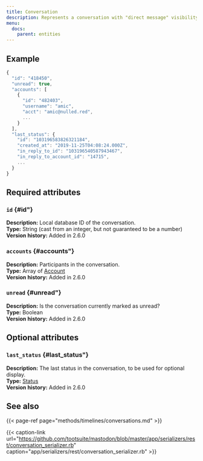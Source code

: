 ```yaml
---
title: Conversation
description: Represents a conversation with "direct message" visibility.
menu:
  docs:
    parent: entities
---
```


## Example

```javascript
{
  "id": "418450",
  "unread": true,
  "accounts": [
    {
      "id": "482403",
      "username": "amic",
      "acct": "amic@nulled.red",
      ...
    }
  ],
  "last_status": {
    "id": "103196583826321184",
    "created_at": "2019-11-25T04:08:24.000Z",
    "in_reply_to_id": "103196540587943467",
    "in_reply_to_account_id": "14715",
    ...
  }
}
```

## Required attributes

### `id` {#id"}

**Description:** Local database ID of the conversation.\
**Type:** String \(cast from an integer, but not guaranteed to be a number\)\
**Version history:** Added in 2.6.0

### `accounts` {#accounts"}

**Description:** Participants in the conversation.\
**Type:** Array of [Account](account.md)\
**Version history:** Added in 2.6.0

### `unread` {#unread"}

**Description:** Is the conversation currently marked as unread?\
**Type:** Boolean\
**Version history:** Added in 2.6.0

## Optional attributes

### `last_status` {#last_status"}

**Description:** The last status in the conversation, to be used for optional display.\
**Type:** [Status](status.md)\
**Version history:** Added in 2.6.0

## See also

{{< page-ref page="methods/timelines/conversations.md" >}}

{{< caption-link url="https://github.com/tootsuite/mastodon/blob/master/app/serializers/rest/conversation_serializer.rb" caption="app/serializers/rest/conversation\_serializer.rb" >}}





